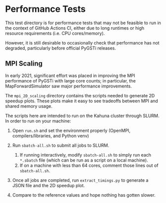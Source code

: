 # Performance Tests

This test directory is for performance tests that may not be feasible to run in the context of GitHub Actions CI,
either due to long runtimes or high resource requirements (i.e. CPU cores/memory).

However, it is still desirable to occasionally check that performance has not degraded,
particularly before official PyGSTi releases.

## MPI Scaling

In early 2021, significant effort was placed in improving the MPI performance of PyGSTi with large core counts;
in particular, the MapForwardSimulator saw major performance improvements.

The `mpi_2D_scaling` directory contains the scripts needed to generate 2D speedup plots.
These plots make it easy to see tradeoffs between MPI and shared memory usage.

The scripts here are intended to run on the Kahuna cluster through SLURM.
In order to run on your machine:

1. Open `run.sh` and set the environment properly (OpenMPI, compilers/libraries, and Python venv)

1. Run `sbatch-all.sh` to submit all jobs to SLURM. 
    1. If running interactively, modify `sbatch-all.sh` to simply run each `*.sbatch` file
    (which can be run as a script on a local machine).
    1. If on a machine with less than 64 cores, comment those lines out of `sbatch-all.sh`.

1. Once all jobs are completed, run `extract_timings.py` to generate a JSON file and the 2D speedup plot.

1. Compare to the reference values and hope nothing has gotten slower.
